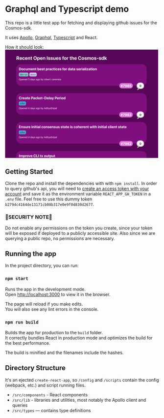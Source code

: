 # Graphql and Typescript demo
This repo is a little test app for fetching and displaying github issues for the Cosmos-sdk. 

It uses [Apollo](https://www.apollographql.com/docs/), [Graphql](https://graphql.org/), [Typescript](https://www.typescriptlang.org/docs) and React.

How it should look:\
<img src="demo-img.png" width="500" />

## Getting Started
Clone the repo and install the dependencies with with `npm install`. In order to query github's api, you will need to [create an access token with your account](https://github.com/settings/tokens) and save it as the environment variable `REACT_APP_GH_TOKEN` in a `.env` file. Feel free to use this dummy token `b2794c4164de13171cb08b317e0e9f0d830d2677`.

### 📯SECURITY NOTE📯 
Do not enable any permissions on the token you create, since your token will be exposed if deployed to a publicly accessible site. Also since we are querying a public repo, no permissions are necessary.

## Running the app

In the project directory, you can run:

### `npm start`

Runs the app in the development mode.\
Open [http://localhost:3000](http://localhost:3000) to view it in the browser.

The page will reload if you make edits.\
You will also see any lint errors in the console.

### `npm run build`

Builds the app for production to the `build` folder.\
It correctly bundles React in production mode and optimizes the build for the best performance.

The build is minified and the filenames include the hashes.

## Directory Structure
It's an ejected `create-react-app`, so `/config` and `/scripts` contain the config (webpack, etc.) and script running files.

- `/src/components` - React components
- `/src/lib` - libraries and utilities, most notably the Apollo client and queries
- `/src/types` — contains type definitions


